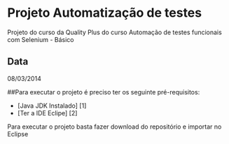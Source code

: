Projeto Automatização de testes
========================
Projeto do curso da Quality Plus do curso Automação de testes funcionais com Selenium - Básico

## Data

08/03/2014

##Para executar o projeto é preciso ter os seguinte pré-requisitos:

* [Java JDK Instalado] [1]
* [Ter a IDE Eclipe] [2]


Para executar o projeto basta fazer download do repositório e importar no Eclipse
